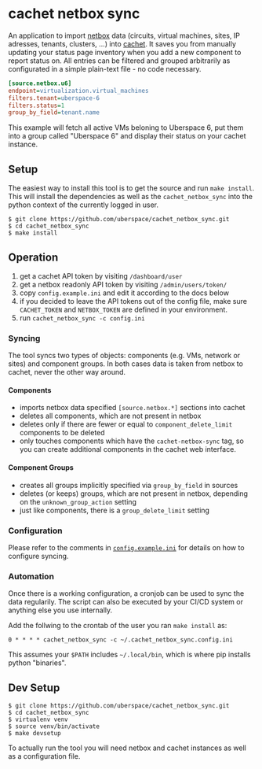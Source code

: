 # cachet netbox sync

An application to import [netbox] data (circuits, virtual machines, sites, IP
adresses, tenants, clusters, ...) into [cachet]. It saves you from manually
updating your status page inventory when you add a new component to report
status on. All entries can be filtered and grouped arbitrarily as configurated
in a simple plain-text file - no code necessary.

```ini
[source.netbox.u6]
endpoint=virtualization.virtual_machines
filters.tenant=uberspace-6
filters.status=1
group_by_field=tenant.name
```

This example will fetch all active VMs beloning to Uberspace 6, put them into a
group called "Uberspace 6" and display their status on your cachet instance.

[netbox]: https://netbox.readthedocs.io/
[cachet]: https://cachethq.io/

## Setup

The easiest way to install this tool is to get the source and run
`make install`. This will install the dependencies as well as the
`cachet_netbox_sync` into the python context of the currently logged in user.

```console
$ git clone https://github.com/uberspace/cachet_netbox_sync.git
$ cd cachet_netbox_sync
$ make install
```

## Operation

1. get a cachet API token by visiting `/dashboard/user`
2. get a netbox readonly API token by visiting `/admin/users/token/`
3. copy `config.example.ini` and edit it according to the docs below
4. if you decided to leave the API tokens out of the config file, make sure
   `CACHET_TOKEN` and `NETBOX_TOKEN` are defined in your environment.
5. run `cachet_netbox_sync -c config.ini`

### Syncing

The tool syncs two types of objects: components (e.g. VMs, network or sites)
and component groups. In both cases data is taken from netbox to cachet, never
the other way around.

#### Components

* imports netbox data specified `[source.netbox.*]` sections into cachet
* deletes all components, which are not present in netbox
* deletes only if there are fewer or equal to `component_delete_limit`
  components to be deleted
* only touches components which have the `cachet-netbox-sync` tag, so you can
  create additional components in the cachet web interface.

#### Component Groups

* creates all groups implicitly specified via `group_by_field` in sources
* deletes (or keeps) groups, which are not present in netbox, depending on the
  `unknown_group_action` setting
* just like components, there is a `group_delete_limit` setting

### Configuration

Please refer to the comments in [`config.example.ini`](config.example.ini) for
details on how to configure syncing.

### Automation

Once there is a working configuration, a cronjob can be used to sync
the data regularily. The script can also be executed by your CI/CD system
or anything else you use internally.

Add the follwing to the crontab of the user you ran `make install` as:

```cron
0 * * * * cachet_netbox_sync -c ~/.cachet_netbox_sync.config.ini
```

This assumes your `$PATH` includes `~/.local/bin`, which is where pip
installs python "binaries".

## Dev Setup

```console
$ git clone https://github.com/uberspace/cachet_netbox_sync.git
$ cd cachet_netbox_sync
$ virtualenv venv
$ source venv/bin/activate
$ make devsetup
```

To actually run the tool you will need netbox and cachet instances as well as a
configuration file.
